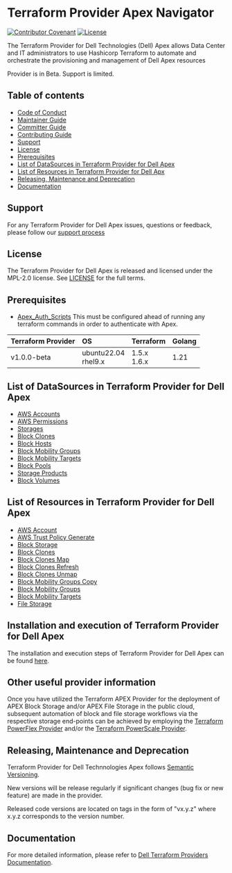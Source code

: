 <!--
Copyright (c) 2024 Dell Inc., or its subsidiaries. All Rights Reserved.

Licensed under the Mozilla Public License Version 2.0 (the "License");
you may not use this file except in compliance with the License.
You may obtain a copy of the License at

    http://mozilla.org/MPL/2.0/


Unless required by applicable law or agreed to in writing, software
distributed under the License is distributed on an "AS IS" BASIS,
WITHOUT WARRANTIES OR CONDITIONS OF ANY KIND, either express or implied.
See the License for the specific language governing permissions and
limitations under the License.
-->
# Terraform Provider Apex Navigator

[![Contributor Covenant](https://img.shields.io/badge/Contributor%20Covenant-v2.0%20adopted-ff69b4.svg)](about/CODE_OF_CONDUCT.md)
[![License](https://img.shields.io/badge/License-MPL_2.0-blue.svg)](LICENSE)

The Terraform Provider for Dell Technologies (Dell) Apex allows Data Center and IT administrators to use Hashicorp Terraform to automate and orchestrate the provisioning and management of Dell Apex resources

Provider is in Beta. Support is limited.

## Table of contents

* [Code of Conduct](https://github.com/dell/dell-terraform-providers/blob/main/docs/CODE_OF_CONDUCT.md)
* [Maintainer Guide](https://github.com/dell/dell-terraform-providers/blob/main/docs/MAINTAINER_GUIDE.md)
* [Committer Guide](https://github.com/dell/dell-terraform-providers/blob/main/docs/COMMITTER_GUIDE.md)
* [Contributing Guide](https://github.com/dell/dell-terraform-providers/blob/main/docs/CONTRIBUTING.md)
* [Support](#support)
* [License](#license)
* [Prerequisites](#Prerequisites)
* [List of DataSources in Terraform Provider for Dell Apex](#list-of-datasources-in-terraform-provider-for-dell-apex)
* [List of Resources in Terraform Provider for Dell Apx](#list-of-resources-in-terraform-provider-for-dell-apex)
* [Releasing, Maintenance and Deprecation](#releasing-maintenance-and-deprecation)
* [Documentation](#documentation)

## Support
For any Terraform Provider for Dell Apex issues, questions or feedback, please follow our [support process](https://github.com/dell/dell-terraform-providers/blob/main/docs/SUPPORT.md)

## License
The Terraform Provider for Dell Apex is released and licensed under the MPL-2.0 license. See [LICENSE](LICENSE) for the full terms.

## Prerequisites

- [Apex_Auth_Scripts](https://github.com/dell/terraform-provider-apex/blob/main/scripts/saml_script/README.md) This must be configured ahead of running any terraform commands in order to authenticate with Apex.

| **Terraform Provider**  | **OS**                    | **Terraform**               | **Golang** |
|------------------------ |:-----------------------   |:--------------------------  |------------|
| v1.0.0-beta             | ubuntu22.04 <br>  rhel9.x | 1.5.x <br> 1.6.x            | 1.21       |


## List of DataSources in Terraform Provider for Dell Apex
  * [AWS Accounts](docs\data-sources\navigator_aws_accounts.md)
  * [AWS Permissions](docs\data-sources\navigator_aws_permissions.md)
  * [Storages](docs\data-sources\navigator_storages.md)
  * [Block Clones](docs\data-sources\navigator_block_clones.md)
  * [Block Hosts](docs\data-sources\navigator_block_hosts.md)
  * [Block Mobility Groups](docs\data-sources\navigator_block_mobility_groups.md)
  * [Block Mobility Targets](docs\data-sources\navigator_block_mobility_targets.md)
  * [Block Pools](docs\data-sources\navigator_block_pools.md)
  * [Storage Products](docs\data-sources\navigator_storage_products.md)
  * [Block Volumes](docs\data-sources\navigator_block_volumes.md)

## List of Resources in Terraform Provider for Dell Apex
  * [AWS Account](docs\resources\navigator_aws_account.md)
  * [AWS Trust Policy Generate](docs\resources\navigator_aws_trust_policy_generate.md)
  * [Block Storage](docs\resources\navigator_block_storage.md)
  * [Block Clones](docs\resources\navigator_block_clones.md)
  * [Block Clones Map](docs\resources\navigator_block_clones_map.md)
  * [Block Clones Refresh](docs\resources\navigator_block_clones_refresh.md)
  * [Block Clones Unmap](docs\resources\navigator_block_clones_unmap.md)
  * [Block Mobility Groups Copy](docs\resources\navigator_block_mobility_groups_copy.md)
  * [Block Mobility Groups](docs\resources\navigator_block_mobility_groups.md)
  * [Block Mobility Targets](docs\resources\navigator_block_mobility_targets.md)
  * [File Storage](docs/resources/navigator_file_storage.md)

## Installation and execution of Terraform Provider for Dell Apex
The installation and execution steps of Terraform Provider for Dell Apex can be found [here](about/INSTALLATION.md).

## Other useful provider information
Once you have utilized the Terraform APEX Provider for the deployment of APEX Block Storage and/or APEX File Storage in the public cloud, subsequent automation of block and file storage workflows via the respective storage end-points can be achieved by employing the [Terraform PowerFlex Provider](https://registry.terraform.io/providers/dell/powerflex/latest) and/or the [Terraform PowerScale Provider](https://registry.terraform.io/providers/dell/powerscale/latest).

## Releasing, Maintenance and Deprecation

Terraform Provider for Dell Technnologies Apex follows [Semantic Versioning](https://semver.org/).

New versions will be release regularly if significant changes (bug fix or new feature) are made in the provider.

Released code versions are located on tags in the form of "vx.y.z" where x.y.z corresponds to the version number.

## Documentation

For more detailed information, please refer to [Dell Terraform Providers Documentation](https://dell.github.io/terraform-docs/).